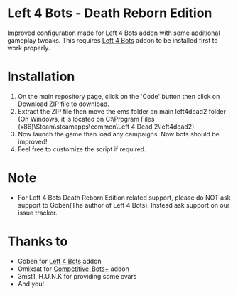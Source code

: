 # Left 4 Bots - Death Reborn Edition
Improved configuration made for Left 4 Bots addon with some additional gameplay tweaks. This requires [Left 4 Bots](https://steamcommunity.com/sharedfiles/filedetails/?id=2279814689) addon to be installed first to work properly.

# Installation
1. On the main repository page, click on the 'Code' button then click on Download ZIP file to download.
2. Extract the ZIP file then move the ems folder on main left4dead2 folder (On Windows, it is located on C:\Program Files (x86)\Steam\steamapps\common\Left 4 Dead 2\left4dead2)
3. Now launch the game then load any campaigns. Now bots should be improved!
4. Feel free to customize the script if required.

# Note
- For Left 4 Bots Death Reborn Edition related support, please do NOT ask support to Goben(The author of Left 4 Bots). Instead ask support on our issue tracker.

# Thanks to
- Goben for [Left 4 Bots](https://steamcommunity.com/sharedfiles/filedetails/?id=2279814689) addon
- Omixsat for [Competitive-Bots+](https://steamcommunity.com/sharedfiles/filedetails/?id=655424673) addon
- 3mst1, H.U.N.K for providing some cvars
- And you!
